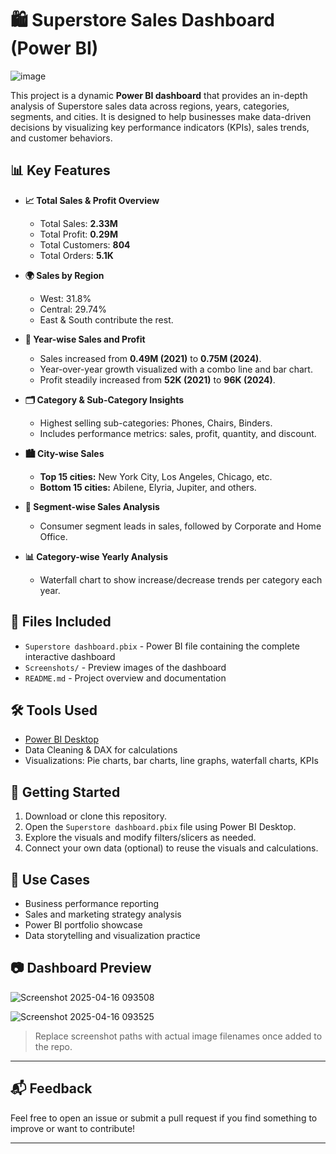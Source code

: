 # 🛍️ Superstore Sales Dashboard (Power BI)

![image](https://github.com/user-attachments/assets/130e12ea-1da7-40be-9775-2704190489ff)


This project is a dynamic **Power BI dashboard** that provides an in-depth analysis of Superstore sales data across regions, years, categories, segments, and cities. It is designed to help businesses make data-driven decisions by visualizing key performance indicators (KPIs), sales trends, and customer behaviors.

## 📊 Key Features

- **📈 Total Sales & Profit Overview**
  - Total Sales: **2.33M**
  - Total Profit: **0.29M**
  - Total Customers: **804**
  - Total Orders: **5.1K**

- **🌍 Sales by Region**
  - West: 31.8%
  - Central: 29.74%
  - East & South contribute the rest.

- **📅 Year-wise Sales and Profit**
  - Sales increased from **0.49M (2021)** to **0.75M (2024)**.
  - Year-over-year growth visualized with a combo line and bar chart.
  - Profit steadily increased from **52K (2021)** to **96K (2024)**.

- **🗂️ Category & Sub-Category Insights**
  - Highest selling sub-categories: Phones, Chairs, Binders.
  - Includes performance metrics: sales, profit, quantity, and discount.

- **🏙️ City-wise Sales**
  - **Top 15 cities:** New York City, Los Angeles, Chicago, etc.
  - **Bottom 15 cities:** Abilene, Elyria, Jupiter, and others.

- **👥 Segment-wise Sales Analysis**
  - Consumer segment leads in sales, followed by Corporate and Home Office.

- **📊 Category-wise Yearly Analysis**
  - Waterfall chart to show increase/decrease trends per category each year.

## 📂 Files Included

- `Superstore dashboard.pbix` - Power BI file containing the complete interactive dashboard
- `Screenshots/` - Preview images of the dashboard
- `README.md` - Project overview and documentation

## 🛠️ Tools Used

- [Power BI Desktop](https://powerbi.microsoft.com/)
- Data Cleaning & DAX for calculations
- Visualizations: Pie charts, bar charts, line graphs, waterfall charts, KPIs

## 🚀 Getting Started

1. Download or clone this repository.
2. Open the `Superstore dashboard.pbix` file using Power BI Desktop.
3. Explore the visuals and modify filters/slicers as needed.
4. Connect your own data (optional) to reuse the visuals and calculations.

## 📌 Use Cases

- Business performance reporting
- Sales and marketing strategy analysis
- Power BI portfolio showcase
- Data storytelling and visualization practice

## 📷 Dashboard Preview

![Screenshot 2025-04-16 093508](https://github.com/user-attachments/assets/5f51665b-6a8e-44c7-ad2b-e60bfe3cdcd0)


![Screenshot 2025-04-16 093525](https://github.com/user-attachments/assets/a5900c45-1139-46ad-8613-2fe1b5840161)


> Replace screenshot paths with actual image filenames once added to the repo.

---

## 📬 Feedback

Feel free to open an issue or submit a pull request if you find something to improve or want to contribute!

---


